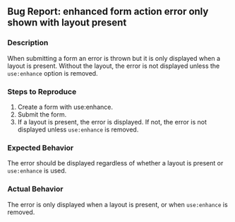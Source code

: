 ## Bug Report: enhanced form action error only shown with layout present

### Description

When submitting a form an error is thrown but it is only displayed when a layout is present. Without the layout, the error is not displayed unless the `use:enhance` option is removed.

### Steps to Reproduce

1. Create a form with use:enhance.
2. Submit the form.
3. If a layout is present, the error is displayed. If not, the error is not displayed unless `use:enhance` is removed.

### Expected Behavior

The error should be displayed regardless of whether a layout is present or `use:enhance` is used.

### Actual Behavior

The error is only displayed when a layout is present, or when `use:enhance` is removed.
